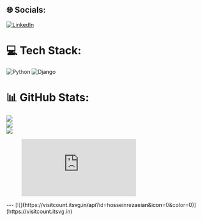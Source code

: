 
## 🌐 Socials:
[![LinkedIn](https://img.shields.io/badge/LinkedIn-%230077B5.svg?logo=linkedin&logoColor=white)](https://linkedin.com/in/hossein-rezaeian-54b3b3236) 

# 💻 Tech Stack:
![Python](https://img.shields.io/badge/python-3670A0?style=for-the-badge&logo=python&logoColor=ffdd54) ![Django](https://img.shields.io/badge/django-%23092E20.svg?style=for-the-badge&logo=django&logoColor=white)
# 📊 GitHub Stats:
![](https://github-readme-stats.vercel.app/api?username=hosseinrezaeian&theme=vue-dark&hide_border=false&include_all_commits=false&count_private=false)<br/>
![](https://github-readme-streak-stats.herokuapp.com/?user=hosseinrezaeian&theme=vue-dark&hide_border=false)<br/>
![](https://github-readme-stats.vercel.app/api/top-langs/?username=hosseinrezaeian&theme=vue-dark&hide_border=false&include_all_commits=false&count_private=false&layout=compact)
<figure><embed src="https://wakatime.com/share/@03d4d3ae-3168-4662-bd3d-9b02b7ee6778/e03e19fe-04d3-47f0-84d3-a6eaad4bff14.svg"></embed></figure>
---
[![](https://visitcount.itsvg.in/api?id=hosseinrezaeian&icon=0&color=0)](https://visitcount.itsvg.in)

<!-- Proudly created with GPRM ( https://gprm.itsvg.in ) -->
